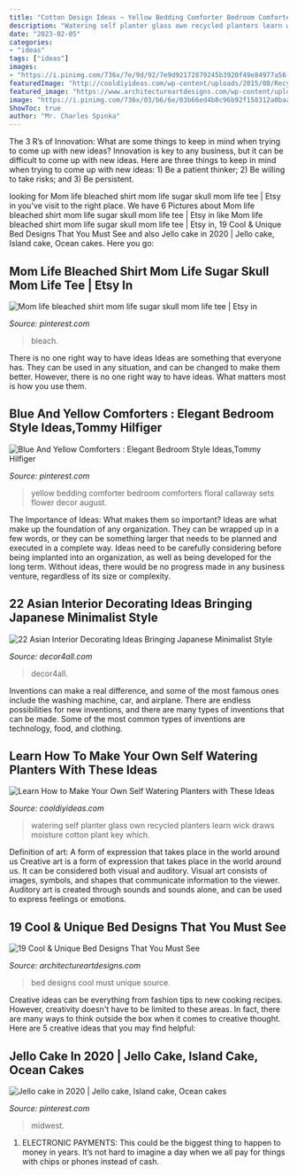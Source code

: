 ```yaml
---
title: "Cotton Design Ideas ~ Yellow Bedding Comforter Bedroom Comforters Floral Callaway Sets Flower Decor August"
description: "Watering self planter glass own recycled planters learn wick draws moisture cotton plant key which"
date: "2023-02-05"
categories:
- "ideas"
tags: ["ideas"]
images:
- "https://i.pinimg.com/736x/7e/9d/92/7e9d92172879245b3920f49e84977a56--yellow-bedding-floral-bedding.jpg"
featuredImage: "http://cooldiyideas.com/wp-content/uploads/2015/08/Recycled-glass-self-watering-planter.jpg"
featured_image: "https://www.architectureartdesigns.com/wp-content/uploads/2016/05/5-86.jpg"
image: "https://i.pinimg.com/736x/03/b6/6e/03b66ed4b8c96b92f158312a0baac685.jpg"
ShowToc: true
author: "Mr. Charles Spinka"
---
```



The 3 R’s of Innovation: What are some things to keep in mind when trying to come up with new ideas?
Innovation is key to any business, but it can be difficult to come up with new ideas. Here are three things to keep in mind when trying to come up with new ideas: 1) Be a patient thinker; 2) Be willing to take risks; and 3) Be persistent.

	

		
looking for Mom life bleached shirt mom life sugar skull mom life tee | Etsy in you've visit to the right place. We have 6 Pictures about Mom life bleached shirt mom life sugar skull mom life tee | Etsy in like Mom life bleached shirt mom life sugar skull mom life tee | Etsy in, 19 Cool &amp; Unique Bed Designs That You Must See and also Jello cake in 2020 | Jello cake, Island cake, Ocean cakes. Here you go:
		
    
## Mom Life Bleached Shirt Mom Life Sugar Skull Mom Life Tee | Etsy In

<img loading=lazy src="https://i.pinimg.com/736x/03/b6/6e/03b66ed4b8c96b92f158312a0baac685.jpg" onerror="this.onerror=null;this.src='https://tse4.mm.bing.net/th?id=OIP.bTa0YP770lSSYTZaunLnywHaIX&amp;pid=15.1';" alt="Mom life bleached shirt mom life sugar skull mom life tee | Etsy in">

_Source: pinterest.com_

>bleach. 

	

There is no one right way to have ideas
Ideas are something that everyone has. They can be used in any situation, and can be changed to make them better. However, there is no one right way to have ideas. What matters most is how you use them.

    
## Blue And Yellow Comforters : Elegant Bedroom Style Ideas,Tommy Hilfiger

<img loading=lazy src="https://i.pinimg.com/736x/7e/9d/92/7e9d92172879245b3920f49e84977a56--yellow-bedding-floral-bedding.jpg" onerror="this.onerror=null;this.src='https://tse1.mm.bing.net/th?id=OIP.Glos58D_1wF6HyzZSFWX3wHaFj&amp;pid=15.1';" alt="Blue And Yellow Comforters : Elegant Bedroom Style Ideas,Tommy Hilfiger">

_Source: pinterest.com_

>yellow bedding comforter bedroom comforters floral callaway sets flower decor august. 

	

The Importance of Ideas: What makes them so important?
Ideas are what make up the foundation of any organization. They can be wrapped up in a few words, or they can be something larger that needs to be planned and executed in a complete way. Ideas need to be carefully considering before being implanted into an organization, as well as being developed for the long term. Without ideas, there would be no progress made in any business venture, regardless of its size or complexity.

    
## 22 Asian Interior Decorating Ideas Bringing Japanese Minimalist Style

<img loading=lazy src="https://decor4all.com/wp-content/uploads/2014/08/asian-interior-decorating-japanese-minimalist-style-17.jpg" onerror="this.onerror=null;this.src='https://tse2.mm.bing.net/th?id=OIP.dT-nMdBjZvvAxmlmcZtNzgHaEq&amp;pid=15.1';" alt="22 Asian Interior Decorating Ideas Bringing Japanese Minimalist Style">

_Source: decor4all.com_

>decor4all. 

	

Inventions can make a real difference, and some of the most famous ones include the washing machine, car, and airplane. There are endless possibilities for new inventions, and there are many types of inventions that can be made. Some of the most common types of inventions are technology, food, and clothing.

    
## Learn How To Make Your Own Self Watering Planters With These Ideas

<img loading=lazy src="http://cooldiyideas.com/wp-content/uploads/2015/08/Recycled-glass-self-watering-planter.jpg" onerror="this.onerror=null;this.src='https://tse4.mm.bing.net/th?id=OIP._wXGl-ISRZS4Fl1rWu4fQQHaKI&amp;pid=15.1';" alt="Learn How to Make Your Own Self Watering Planters with These Ideas">

_Source: cooldiyideas.com_

>watering self planter glass own recycled planters learn wick draws moisture cotton plant key which. 

	

Definition of art: A form of expression that takes place in the world around us
Creative art is a form of expression that takes place in the world around us. It can be considered both visual and auditory. Visual art consists of images, symbols, and shapes that communicate information to the viewer. Auditory art is created through sounds and sounds alone, and can be used to express feelings or emotions.

    
## 19 Cool &amp; Unique Bed Designs That You Must See

<img loading=lazy src="https://www.architectureartdesigns.com/wp-content/uploads/2016/05/5-86.jpg" onerror="this.onerror=null;this.src='https://tse4.mm.bing.net/th?id=OIP.Hr_uVP2bUYXIxPJsxuK9ygHaLE&amp;pid=15.1';" alt="19 Cool &amp; Unique Bed Designs That You Must See">

_Source: architectureartdesigns.com_

>bed designs cool must unique source. 

	

Creative ideas can be everything from fashion tips to new cooking recipes. However, creativity doesn't have to be limited to these areas. In fact, there are many ways to think outside the box when it comes to creative thought. Here are 5 creative ideas that you may find helpful:

    
## Jello Cake In 2020 | Jello Cake, Island Cake, Ocean Cakes

<img loading=lazy src="https://i.pinimg.com/736x/a8/27/8f/a8278fa9e9b90fca6da88dabd88ccdcb.jpg" onerror="this.onerror=null;this.src='https://tse1.mm.bing.net/th?id=OIP.yLFkOeCqux4aoPYwKtOO3gHaJ9&amp;pid=15.1';" alt="Jello cake in 2020 | Jello cake, Island cake, Ocean cakes">

_Source: pinterest.com_

>midwest. 

	

1. ELECTRONIC PAYMENTS: This could be the biggest thing to happen to money in years. It’s not hard to imagine a day when we all pay for things with chips or phones instead of cash. 

